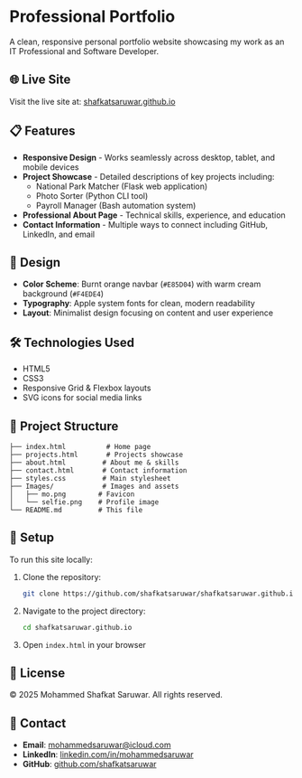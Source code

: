 # Professional Portfolio

A clean, responsive personal portfolio website showcasing my work as an IT Professional and Software Developer.

## 🌐 Live Site

Visit the live site at: [shafkatsaruwar.github.io](https://shafkatsaruwar.github.io)

## 📋 Features

- **Responsive Design** - Works seamlessly across desktop, tablet, and mobile devices
- **Project Showcase** - Detailed descriptions of key projects including:
  - National Park Matcher (Flask web application)
  - Photo Sorter (Python CLI tool)
  - Payroll Manager (Bash automation system)
- **Professional About Page** - Technical skills, experience, and education
- **Contact Information** - Multiple ways to connect including GitHub, LinkedIn, and email

## 🎨 Design

- **Color Scheme**: Burnt orange navbar (`#E85D04`) with warm cream background (`#F4EDE4`)
- **Typography**: Apple system fonts for clean, modern readability
- **Layout**: Minimalist design focusing on content and user experience

## 🛠️ Technologies Used

- HTML5
- CSS3
- Responsive Grid & Flexbox layouts
- SVG icons for social media links

## 📁 Project Structure

```
├── index.html          # Home page
├── projects.html       # Projects showcase
├── about.html         # About me & skills
├── contact.html       # Contact information
├── styles.css         # Main stylesheet
├── Images/            # Images and assets
│   ├── mo.png        # Favicon
│   └── selfie.png    # Profile image
└── README.md         # This file
```

## 🚀 Setup

To run this site locally:

1. Clone the repository:
   ```bash
   git clone https://github.com/shafkatsaruwar/shafkatsaruwar.github.io.git
   ```

2. Navigate to the project directory:
   ```bash
   cd shafkatsaruwar.github.io
   ```

3. Open `index.html` in your browser

## 📝 License

© 2025 Mohammed Shafkat Saruwar. All rights reserved.

## 📧 Contact

- **Email**: mohammedsaruwar@icloud.com
- **LinkedIn**: [linkedin.com/in/mohammedsaruwar](https://linkedin.com/in/mohammedsaruwar)
- **GitHub**: [github.com/shafkatsaruwar](https://github.com/shafkatsaruwar)
